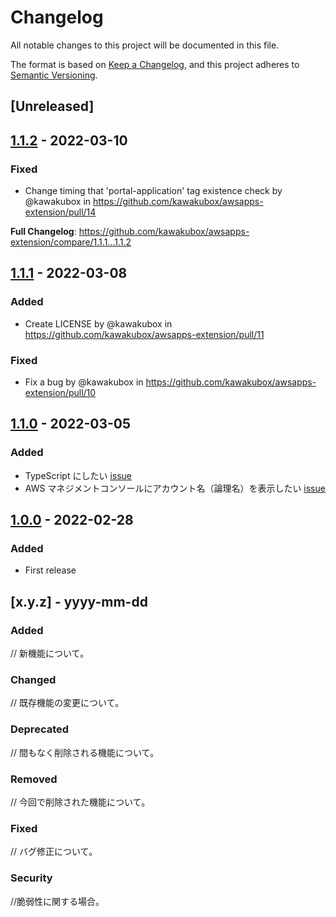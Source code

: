 # Changelog
All notable changes to this project will be documented in this file.

The format is based on [Keep a Changelog](https://keepachangelog.com/en/1.0.0/),
and this project adheres to [Semantic Versioning](https://semver.org/spec/v2.0.0.html).

## [Unreleased]

## [1.1.2] - 2022-03-10

### Fixed
* Change timing that 'portal-application' tag existence check by @kawakubox in https://github.com/kawakubox/awsapps-extension/pull/14

**Full Changelog**: https://github.com/kawakubox/awsapps-extension/compare/1.1.1...1.1.2

## [1.1.1] - 2022-03-08
### Added
- Create LICENSE by @kawakubox in https://github.com/kawakubox/awsapps-extension/pull/11

### Fixed
- Fix a bug by @kawakubox in https://github.com/kawakubox/awsapps-extension/pull/10

## [1.1.0] - 2022-03-05
### Added
- TypeScript にしたい [issue](https://github.com/kawakubox/awsapps-extension/issues/2)
- AWS マネジメントコンソールにアカウント名（論理名）を表示したい [issue](https://github.com/kawakubox/awsapps-extension/issues/3)

## [1.0.0] - 2022-02-28
### Added
- First release

## [x.y.z] - yyyy-mm-dd
### Added
// 新機能について。
### Changed
// 既存機能の変更について。
### Deprecated
// 間もなく削除される機能について。
### Removed
// 今回で削除された機能について。
### Fixed
// バグ修正について。
### Security
//脆弱性に関する場合。

[1.1.2]: https://github.com/kawakubox/awsapps-extension/releases/tag/1.1.2
[1.1.1]: https://github.com/kawakubox/awsapps-extension/releases/tag/1.1.1
[1.1.0]: https://github.com/kawakubox/awsapps-extension/releases/tag/1.1.0
[1.0.0]: https://github.com/kawakubox/awsapps-extension/commits/1.0.0
